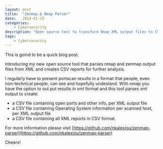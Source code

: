```yaml
---
layout: post
title:  "Zenmap & Nmap Parser"
date:   2024-01-15
categories:
    - Cybersecurity
description: "Open source tool to transform Nmap XML output files to CSV"
tags:
    - Cybersecurity
---
```


This is goind to be a quick blog post. 

Introducing my new open source tool that parses nmap and zenmap output files from XML and creates CSV reports for further analysis. 

<!-- more -->

I regularly have to present portscan results in a format that people, even non-technical people, can see and hopefully undestand. With nmap you have the option to out put results in xml format and this tool parses xml output to create:

- a CSV file containing open ports and other info, per XML output file
- a CSV file containing Operating System information per scanned host, per XML output file
- a CSV file containing all XML reports in CSV format.

For more information please visit [https://github.com/nkalexiou/zenmap-parser](https://github.com/nkalexiou/zenmap-parser)

Cheers!